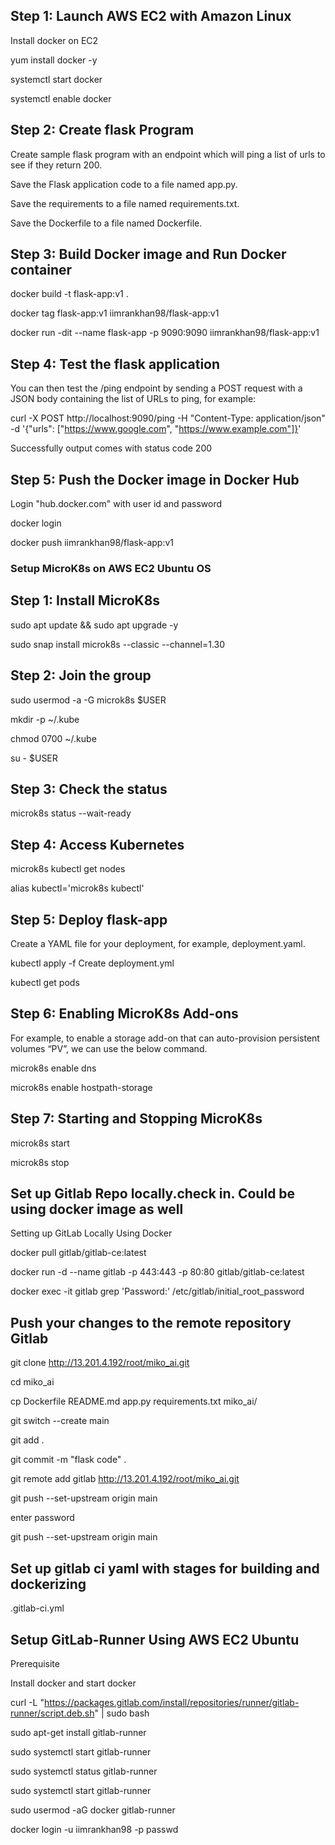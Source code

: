 ## Step 1: Launch AWS EC2 with Amazon Linux ##
Install docker on EC2

yum install docker -y

systemctl start docker

systemctl enable docker

## Step 2: Create flask Program ##
Create sample flask program with an endpoint which will ping a list of urls to see if they return 200.

Save the Flask application code to a file named app.py.

Save the requirements to a file named requirements.txt.

Save the Dockerfile to a file named Dockerfile.

## Step 3: Build Docker image and Run Docker container ##

docker build -t flask-app:v1 .

docker tag flask-app:v1  iimrankhan98/flask-app:v1

docker run -dit --name flask-app  -p 9090:9090 iimrankhan98/flask-app:v1

## Step 4: Test the flask application ##
You can then test the /ping endpoint by sending a POST request with a JSON body containing the list of URLs to ping, for example:

curl -X POST http://localhost:9090/ping -H "Content-Type: application/json" -d '{"urls": ["https://www.google.com", "https://www.example.com"]}'

Successfully output comes with status code 200

## Step 5: Push the Docker image in Docker Hub ##
Login "hub.docker.com" with user id and password

docker login

docker push iimrankhan98/flask-app:v1


### Setup MicroK8s on AWS EC2 Ubuntu OS ###

## Step 1: Install MicroK8s ##

sudo apt update && sudo apt upgrade -y

sudo snap install microk8s --classic --channel=1.30

## Step 2: Join the group ##

sudo usermod -a -G microk8s $USER

mkdir -p ~/.kube

chmod 0700 ~/.kube

su - $USER

## Step 3: Check the status ##

microk8s status --wait-ready

## Step 4: Access Kubernetes ##

microk8s kubectl get nodes

alias kubectl='microk8s kubectl'


## Step 5: Deploy flask-app ##

Create a YAML file for your deployment, for example, deployment.yaml.

kubectl apply -f Create deployment.yml

kubectl get pods


## Step 6: Enabling MicroK8s Add-ons ##

For example, to enable a storage add-on that can auto-provision persistent volumes “PV”, we can use the below command.

microk8s enable dns

microk8s enable hostpath-storage

## Step 7: Starting and Stopping MicroK8s ##

microk8s start

microk8s stop


## Set up Gitlab Repo locally.check in. Could be using docker image as well ##

Setting up GitLab Locally Using Docker

docker pull gitlab/gitlab-ce:latest

docker run -d --name gitlab -p 443:443 -p 80:80 gitlab/gitlab-ce:latest

docker exec -it gitlab grep 'Password:' /etc/gitlab/initial_root_password

## Push your changes to the remote repository Gitlab ##

git clone http://13.201.4.192/root/miko_ai.git

cd miko_ai

cp Dockerfile README.md  app.py  requirements.txt  miko_ai/

git switch --create main

git add .

git commit -m "flask code" .

git remote add gitlab  http://13.201.4.192/root/miko_ai.git

git push --set-upstream origin main

enter password

git push --set-upstream origin main


## Set up gitlab ci yaml with stages for building and dockerizing ##

.gitlab-ci.yml

## Setup GitLab-Runner Using AWS EC2 Ubuntu ##

 Prerequisite

 Install docker and start docker

 curl -L "https://packages.gitlab.com/install/repositories/runner/gitlab-runner/script.deb.sh" | sudo bash

sudo apt-get install gitlab-runner

sudo systemctl start gitlab-runner

sudo systemctl status gitlab-runner

sudo systemctl start gitlab-runner

sudo usermod -aG docker  gitlab-runner

docker login -u iimrankhan98 -p passwd



